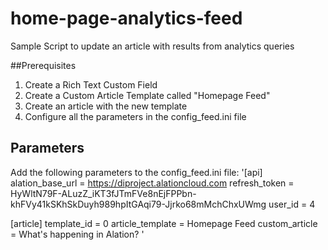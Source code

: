 # home-page-analytics-feed
Sample Script to update an article with results from analytics queries

##Prerequisites
1. Create a Rich Text Custom Field
2. Create a Custom Article Template called "Homepage Feed"
3. Create an article with the new template
4. Configure all the parameters in the config_feed.ini file


## Parameters
Add the following parameters to the config_feed.ini file:
'[api]
alation_base_url = https://diproject.alationcloud.com
refresh_token = HyWltN79F-ALuzZ_iKT3fJTmFVe8nEjFPPbn-khFVy41kSKhSkDuyh989hpItGAqi79-Jjrko68mMchChxUWmg
user_id = 4

[article]
template_id = 0
article_template = Homepage Feed
custom_article = What's happening in Alation?
'
